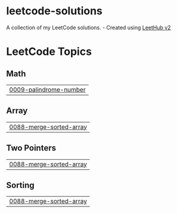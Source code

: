# leetcode-solutions
A collection of my LeetCode solutions. - Created using [LeetHub v2](https://github.com/arunbhardwaj/LeetHub-2.0)

<!---LeetCode Topics Start-->
# LeetCode Topics
## Math
|  |
| ------- |
| [0009-palindrome-number](https://github.com/emmanuelotoo/leetcode-solutions/tree/master/0009-palindrome-number) |
## Array
|  |
| ------- |
| [0088-merge-sorted-array](https://github.com/emmanuelotoo/leetcode-solutions/tree/master/0088-merge-sorted-array) |
## Two Pointers
|  |
| ------- |
| [0088-merge-sorted-array](https://github.com/emmanuelotoo/leetcode-solutions/tree/master/0088-merge-sorted-array) |
## Sorting
|  |
| ------- |
| [0088-merge-sorted-array](https://github.com/emmanuelotoo/leetcode-solutions/tree/master/0088-merge-sorted-array) |
<!---LeetCode Topics End-->